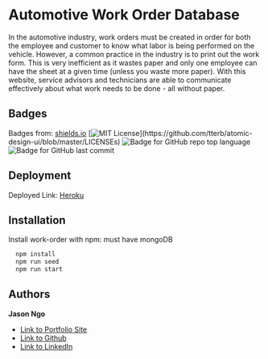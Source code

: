
# Automotive Work Order Database

In the automotive industry, work orders must be created in order for both the employee
and customer to know what labor is being performed on the vehicle. However, a common practice
in the industry is to print out the work form. This is very inefficient as it wastes paper and
only one employee can have the sheet at a given time (unless you waste more paper). With this website,
service advisors and technicians are able to communicate effectively about what work needs to be
done - all without paper.


## Badges

Badges from: [shields.io](https://shields.io/)
[![MIT License](https://img.shields.io/apm/l/atomic-design-ui.svg?)](https://github.com/tterb/atomic-design-ui/blob/master/LICENSEs) ![Badge for GitHub repo top language](https://img.shields.io/github/languages/top/jsncorn/work-order?style=flat&logo=appveyor) ![Badge for GitHub last commit](https://img.shields.io/github/last-commit/jsncorn/work-order?style=flat&logo=appveyor)
## Deployment

Deployed Link: [Heroku](https://github.com/jsncorn/work-order/deployments/activity_log?environment=pacific-gorge-03864)
## Installation

Install work-order with npm: must have mongoDB

```bash
  npm install 
  npm run seed
  npm run start
```
    
## Authors

**Jason Ngo** 

- [Link to Portfolio Site](https://jsncorn.github.io/react-portfolio/)
- [Link to Github](https://github.com/jsncorn)
- [Link to LinkedIn](https://www.linkedin.com/in/jason-ngo-050b481b3/)
